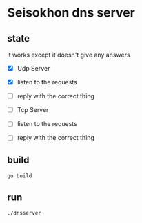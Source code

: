 # Seisokhon dns server

## state
it works except it doesn't give any answers
- [x] Udp Server
- [x] listen to the requests
- [ ] reply with the correct thing

- [ ] Tcp Server
- [ ] listen to the requests
- [ ] reply with the correct thing


## build
`go build`

## run
`./dnsserver`